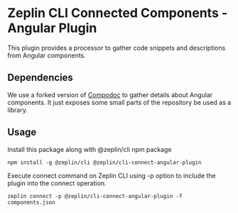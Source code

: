 # Zeplin CLI Connected Components - Angular Plugin

This plugin provides a processor to gather code snippets and descriptions from Angular components.

## Dependencies

We use a forked version of [Compodoc](https://github.com/compodoc/compodoc) to gather details about Angular components. It just exposes some small parts of the repository be used as a library. 

## Usage

Install this package along with @zeplin/cli npm package

```
npm install -g @zeplin/cli @zeplin/cli-connect-angular-plugin
```

Execute connect command on Zeplin CLI using -p option to include the plugin into the connect operation.

```
zeplin connect -p @zeplin/cli-connect-angular-plugin -f components.json
```
